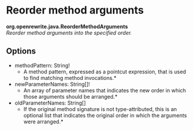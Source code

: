 # Reorder method arguments

**org.openrewrite.java.ReorderMethodArguments**  
_Reorder method arguments into the specified order._

## Options

* methodPattern: String!
  * A method pattern, expressed as a pointcut expression, that is used to find matching method invocations.\*
* newParameterNames: String\[\]!
  * An array of parameter names that indicates the new order in which those arguments should be arranged.\*
* oldParameterNames: String\[\]
  * If the original method signature is not type-attributed, this is an optional list that indicates the original order in which the arguments were arranged.\*


